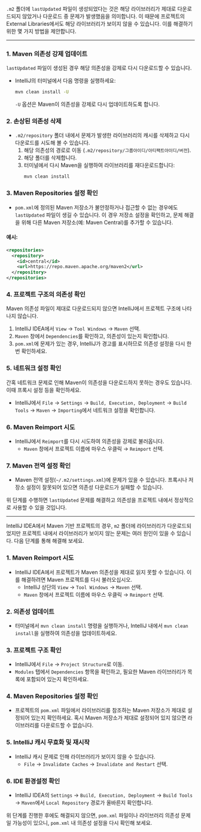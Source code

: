 


`.m2` 폴더에 `lastUpdated` 파일이 생성되었다는 것은 해당 라이브러리가 제대로 다운로드되지 않았거나 다운로드 중 문제가 발생했음을 의미합니다. 이 때문에 프로젝트의 External Libraries에서도 해당 라이브러리가 보이지 않을 수 있습니다. 이를 해결하기 위한 몇 가지 방법을 제안합니다.

-----------------------

### 1. **Maven 의존성 강제 업데이트**
`lastUpdated` 파일이 생성된 경우 해당 의존성을 강제로 다시 다운로드할 수 있습니다.

- IntelliJ의 터미널에서 다음 명령을 실행하세요:
  ```bash
  mvn clean install -U
  ```
  `-U` 옵션은 Maven이 의존성을 강제로 다시 업데이트하도록 합니다.

### 2. **손상된 의존성 삭제**
- `.m2/repository` 폴더 내에서 문제가 발생한 라이브러리의 캐시를 삭제하고 다시 다운로드를 시도해 볼 수 있습니다.
  1. 해당 의존성의 경로로 이동 (`.m2/repository/그룹아이디/아티팩트아이디/버전`).
  2. 해당 폴더를 삭제합니다.
  3. 터미널에서 다시 Maven을 실행하여 라이브러리를 재다운로드합니다:
     ```bash
     mvn clean install
     ```

### 3. **Maven Repositories 설정 확인**
- `pom.xml`에 정의된 Maven 저장소가 불안정하거나 접근할 수 없는 경우에도 `lastUpdated` 파일이 생길 수 있습니다. 이 경우 저장소 설정을 확인하고, 문제 해결을 위해 다른 Maven 저장소(예: Maven Central)를 추가할 수 있습니다.

#### 예시:
```xml
<repositories>
  <repository>
    <id>central</id>
    <url>https://repo.maven.apache.org/maven2</url>
  </repository>
</repositories>
```

### 4. **프로젝트 구조의 의존성 확인**
Maven 의존성 파일이 제대로 다운로드되지 않으면 IntelliJ에서 프로젝트 구조에 나타나지 않습니다.

1. IntelliJ IDEA에서 `View` → `Tool Windows` → `Maven` 선택.
2. `Maven` 창에서 `Dependencies`를 확인하고, 의존성이 있는지 확인합니다.
3. `pom.xml`에 문제가 있는 경우, IntelliJ가 경고를 표시하므로 의존성 설정을 다시 한번 확인하세요.

### 5. **네트워크 설정 확인**
간혹 네트워크 문제로 인해 Maven이 의존성을 다운로드하지 못하는 경우도 있습니다. 이때 프록시 설정 등을 확인하세요.

- IntelliJ에서 `File` → `Settings` → `Build, Execution, Deployment` → `Build Tools` → `Maven` → `Importing`에서 네트워크 설정을 확인합니다.

### 6. **Maven Reimport 시도**
- IntelliJ에서 `Reimport`를 다시 시도하여 의존성을 강제로 불러옵니다.
  - `Maven` 창에서 프로젝트 이름에 마우스 우클릭 → `Reimport` 선택.

### 7. **Maven 전역 설정 확인**
- Maven 전역 설정(`~/.m2/settings.xml`)에 문제가 있을 수 있습니다. 프록시나 저장소 설정이 잘못되어 있으면 의존성 다운로드가 실패할 수 있습니다.

위 단계를 수행하면 `lastUpdated` 문제를 해결하고 의존성을 프로젝트 내에서 정상적으로 사용할 수 있을 것입니다.

---------------------

IntelliJ IDEA에서 Maven 기반 프로젝트의 경우, `m2` 폴더에 라이브러리가 다운로드되었지만 프로젝트 내에서 라이브러리가 보이지 않는 문제는 여러 원인이 있을 수 있습니다. 다음 단계를 통해 해결해 보세요.

### 1. **Maven Reimport 시도**
- IntelliJ IDEA에서 프로젝트가 Maven 의존성을 제대로 읽지 못할 수 있습니다. 이를 해결하려면 Maven 프로젝트를 다시 불러오십시오.
  - IntelliJ 상단의 `View` → `Tool Windows` → `Maven` 선택.
  - `Maven` 창에서 프로젝트 이름에 마우스 우클릭 → `Reimport` 선택.

### 2. **의존성 업데이트**
- 터미널에서 `mvn clean install` 명령을 실행하거나, IntelliJ 내에서 `mvn clean install`을 실행하여 의존성을 업데이트하세요.

### 3. **프로젝트 구조 확인**
- IntelliJ에서 `File` → `Project Structure`로 이동.
- `Modules` 탭에서 `Dependencies` 항목을 확인하고, 필요한 Maven 라이브러리가 목록에 포함되어 있는지 확인하세요.

### 4. **Maven Repositories 설정 확인**
- 프로젝트의 `pom.xml` 파일에서 라이브러리를 참조하는 Maven 저장소가 제대로 설정되어 있는지 확인하세요. 혹시 Maven 저장소가 제대로 설정되어 있지 않으면 라이브러리를 다운로드할 수 없습니다.

### 5. **IntelliJ 캐시 무효화 및 재시작**
- IntelliJ 캐시 문제로 인해 라이브러리가 보이지 않을 수 있습니다.
  - `File` → `Invalidate Caches` → `Invalidate and Restart` 선택.

### 6. **IDE 환경설정 확인**
- IntelliJ IDEA의 `Settings` → `Build, Execution, Deployment` → `Build Tools` → `Maven`에서 `Local Repository` 경로가 올바른지 확인합니다.

위 단계를 진행한 후에도 해결되지 않으면, `pom.xml` 파일이나 라이브러리 의존성 문제일 가능성이 있으니, `pom.xml` 내 의존성 설정을 다시 확인해 보세요.
